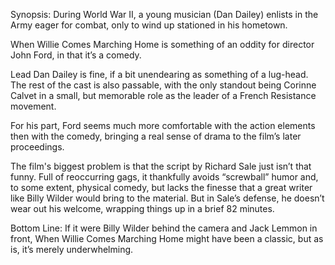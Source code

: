 Synopsis: During World War II, a young musician (Dan Dailey) enlists in the Army eager for combat, only to wind up stationed in his hometown.

When Willie Comes Marching Home is something of an oddity for director John Ford, in that it’s a comedy. 

Lead Dan Dailey is fine, if a bit unendearing as something of a lug-head.  The rest of the cast is also passable, with the only standout being Corinne Calvet in a small, but memorable role as the leader of a French Resistance movement.

For his part, Ford seems much more comfortable with the action elements then with the comedy, bringing a real sense of drama to the film’s later proceedings.

The film's biggest problem is that the script by Richard Sale just isn’t that funny.  Full of reoccurring gags, it thankfully avoids “screwball” humor and, to some extent, physical comedy, but lacks the finesse that a great writer like Billy Wilder would bring to the material.  But in Sale’s defense, he doesn’t wear out his welcome, wrapping things up in a brief 82 minutes.

Bottom Line: If it were Billy Wilder behind the camera and Jack Lemmon in front, When Willie Comes Marching Home might have been a classic, but as is, it’s merely underwhelming.